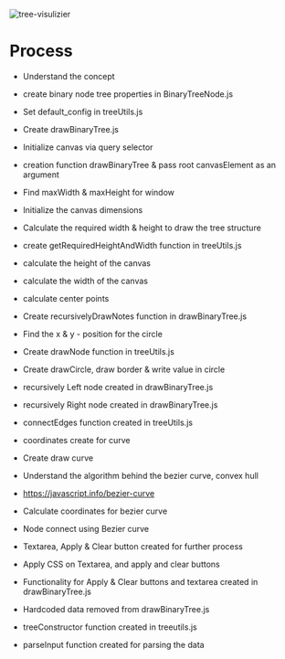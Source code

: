 ![tree-visulizier](https://github.com/bk408/my-binary-tree-visualizer/assets/116827830/f0de63dc-f70b-4e1e-864e-09f012eee812)

# Process

- Understand the concept
- create binary node tree properties in BinaryTreeNode.js
- Set default_config in treeUtils.js
- Create drawBinaryTree.js

- Initialize canvas via query selector
- creation function drawBinaryTree & pass root canvasElement as an argument
- Find maxWidth & maxHeight for window
- Initialize the canvas dimensions
- Calculate the required width & height to draw the tree structure

- create getRequiredHeightAndWidth function in treeUtils.js
- calculate the height of the canvas
- calculate the width of the canvas

- calculate center points

- Create recursivelyDrawNotes function in drawBinaryTree.js
- Find the x & y - position for the circle

- Create drawNode function in treeUtils.js
- Create drawCircle, draw border & write value in circle

- recursively Left node created in drawBinaryTree.js
- recursively Right node created in drawBinaryTree.js

- connectEdges function created in treeUtils.js
- coordinates create for curve
- Create draw curve

- Understand the algorithm behind the bezier curve, convex hull
- https://javascript.info/bezier-curve

- Calculate coordinates for bezier curve
- Node connect using Bezier curve

-  Textarea, Apply & Clear button created for further process
- Apply CSS on Textarea, and apply and clear buttons

- Functionality for Apply & Clear buttons and textarea created in drawBinaryTree.js

- Hardcoded data removed from drawBinaryTree.js

- treeConstructor function created in treeutils.js
- parseInput function created for parsing the data
